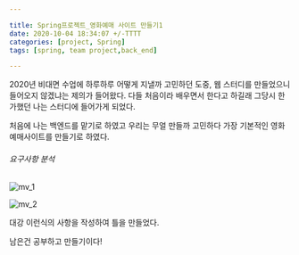 ```yaml
---

title: Spring프로젝트_영화예매 사이트 만들기1
date: 2020-10-04 18:34:07 +/-TTTT
categories: [project, Spring]
tags: [spring, team project,back_end] 

---
```



2020년 비대면 수업에 하루하루 어떻게 지낼까 고민하던 도중, 웹 스터디를 만들었으니 들어오지 않겠냐는 제의가 들어왔다.  다들 처음이라 배우면서 한다고 하길래 그당시 한가했던 나는 스터디에 들어가게 되었다.



처음에 나는 백엔드를 맡기로 하였고 우리는 무얼 만들까 고민하다 가장 기본적인 영화예매사이트를 만들기로 하였다.



###### 요구사항 분석

![mv_1](E:\kikiplus1.github.io\assets\poastimg\mv_1.PNG)

![mv_2](E:\kikiplus1.github.io\assets\poastimg\mv_2.PNG)



대강 이런식의 사항을 작성하여 틀을 만들었다.



남은건 공부하고 만들기이다!